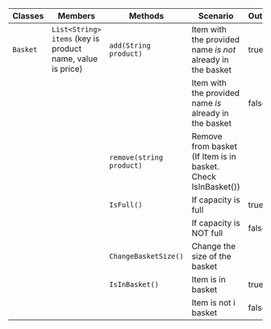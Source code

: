 
| Classes  | Members                                                            | Methods                          | Scenario                                                       | Outputs |
|----------|--------------------------------------------------------------------|----------------------------------|----------------------------------------------------------------|---------|
| `Basket` | `List<String> items` (key is product name, value is price)         | `add(String product)`            | Item with the provided name *is not* already in the basket     | true    |
|          |                                                                    |                                  | Item with the provided name *is* already in the basket         | false   |
|          |                                                                    | `remove(string product)`         | Remove from basket (If Item is in basket. Check IsInBasket())  |	      |
|          |                                                                    | `IsFull()`                       | If capacity is full                                            | true    |
|          |                                                                    |                                  | If capacity is NOT full                                        | false   |
|          |                                                                    | `ChangeBasketSize()`             | Change the size of the basket                                  |         |
|          |                                                                    | `IsInBasket()`                   | Item is in basket                                              | true    |
|          |                                                                    |                                  | Item is not i basket                                           | false   |
       
